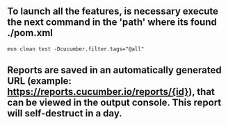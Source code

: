 ## To launch all the features, is necessary execute the next command in the 'path' where its found ./pom.xml

` mvn clean test -Dcucumber.filter.tags="@all" `

## Reports are saved in an automatically generated URL (example: https://reports.cucumber.io/reports/{id}), that can be viewed in the output console. This report will self-destruct in a day.
